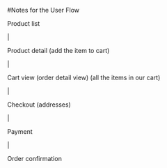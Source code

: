 #Notes for the User Flow

Product list

|

Product detail (add the item to cart)

|

Cart view (order detail view) (all the items in our cart)

|

Checkout (addresses)

|

Payment

|

Order confirmation